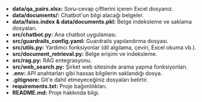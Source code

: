 - **data/qa_pairs.xlsx:** Soru-cevap çiftlerini içeren Excel dosyanız.
- **data/documents/:** Chatbot'un bilgi alacağı belgeler.
- **data/faiss.index & data/documents.pkl:** Belge indeksleme ve saklama dosyaları.
- **src/chatbot.py:** Ana chatbot uygulaması.
- **src/guardrails_config.yaml:** Guardrails yapılandırma dosyası.
- **src/utils.py:** Yardımcı fonksiyonlar (dil algılama, çeviri, Excel okuma vb.).
- **src/document_retrieval.py:** Belge erişimi ve indeksleme.
- **src/rag.py:** RAG entegrasyonu.
- **src/web_search.py:** Şirket web sitesinde arama yapma fonksiyonları.
- **.env:** API anahtarları gibi hassas bilgilerin saklandığı dosya.
- **.gitignore:** Git'e dahil etmeyeceğiniz dosyaları belirtir.
- **requirements.txt:** Proje bağımlılıkları.
- **README.md:** Proje hakkında bilgi.
